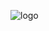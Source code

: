![logo](https://imagedelivery.net/6bSk6wUa9UOwEesJAZQuoA/9903df2f-0e9e-4650-d69f-fe483bdc4c00/public)
